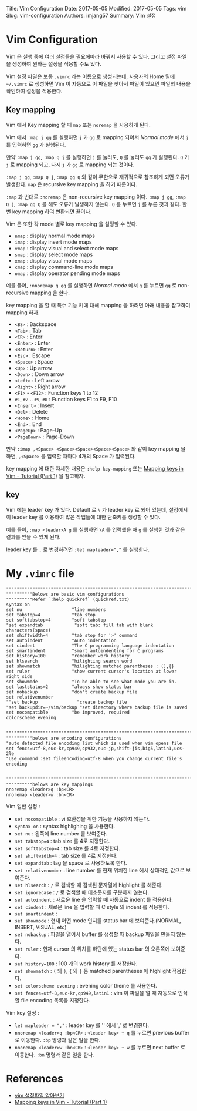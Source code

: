Title: Vim Configuration
Date: 2017-05-05
Modified: 2017-05-05
Tags: vim
Slug: vim-configuration
Authors: imjang57
Summary: Vim 설정

# Vim Configuration

Vim 은 실행 중에 여러 설정들을 필요에따라 바꿔서 사용할 수 있다. 그리고 설정 파일을 생성하여 원하는 설정을 적용할 수도 있다.

Vim 설정 파일은 보통 `.vimrc` 라는 이름으로 생성되는데, 사용자의 Home 밑에 `~/.vimrc` 로 생성하면 Vim 이 자동으로 이 파일을 찾아서 파일이 있으면 파일의 내용을 확인하여 설정을 적용한다.

## Key mapping

Vim 에서 Key mapping 할 때 `map` 또는 `noremap` 을 사용하게 된다.

Vim 에서 `:map j gg` 를 실행하면 `j` 가 `gg` 로 mapping 되어서 _Normal mode_ 에서 `j` 를 입력하면 `gg` 가 실행된다.

만약 `:map j gg`, `:map Q j` 를 실행하면 `j` 를 눌러도, `Q` 를 눌러도 `gg` 가 실행된다. `Q` 가 `j` 로 mapping 되고, 다시 `j` 가 `gg` 로 mapping 되는 것이다.

`:map j gg`, `:map Q j`, `:map gg Q` 와 같이 무한으로 재귀적으로 참조하게 되면 오류가 발생한다. `map` 은 recursive key mapping 을 하기 때문이다.

`:map` 과 반대로 `:noremap` 은 non-recursive key mapping 이다. `:map j gg`, `:map Q j`, `:map gg Q` 를 해도 오류가 발생하지 않는다. `Q` 를 누르면 `j` 를 누른 것과 같다. 한 번 key mapping 하여 변환되면 끝이다.

Vim 은 또한 각 mode 별로 key mapping 을 설정할 수 있다.

- `nmap` : display normal mode maps
- `imap` : display insert mode maps
- `vmap` : display visual and select mode maps
- `smap` : display select mode maps
- `xmap` : display visual mode maps
- `cmap` : display command-line mode maps
- `omap` : display operator pending mode maps

예를 들어, `:nnoremap g gg` 를 실행하면 _Normal mode_ 에서 `g` 를 누르면 `gg` 로 non-recursive mapping 을 한다.

key mapping 을 할 때 특수 기능 키에 대해 mapping 을 하려면 아래 내용을 참고하여 mapping 하자.

- `<BS>` : Backspace
- `<Tab>` : Tab
- `<CR>` : Enter
- `<Enter>` : Enter
- `<Return>` : Enter
- `<Esc>` : Escape
- `<Space>` : Space
- `<Up>` : Up arrow
- `<Down>` : Down arrow
- `<Left>` : Left arrow
- `<Right>` : Right arrow
- `<F1>` - `<F12>` : Function keys 1 to 12
- `#1`, `#2` .. `#9`, `#0` : Function keys F1 to F9, F10
- `<Insert>` : Insert
- `<Del>` : Delete
- `<Home>` : Home
- `<End>` : End
- `<PageUp>` : Page-Up
- `<PageDown>` : Page-Down

만약 `:imap ,<Space> <Space><Space><Space><Space>` 와 같이 key mapping 을 하면, `,<Space>` 를 입력할 때마다 4개의 Space 가 입력된다.

key mapping 에 대한 자세한 내용은 `:help key-mapping` 또는 [Mapping keys in Vim - Tutorial (Part 1)](http://vim.wikia.com/wiki/Mapping_keys_in_Vim_-_Tutorial_%28Part_1%29) 을 참고하자.

## <leader> key

Vim 에는 leader key 가 있다. Default 로 `\` 가 leader key 로 되어 있는데, 설정에서 이 leader key 를 이용하여 많은 작업들에 대한 단축키를 생성할 수 있다.

예를 들어, `:map <leader>A g` 를 실행하면  `\A` 를 입력했을 때 `g` 를 실행한 것과 같은 결과를 얻을 수 있게 된다.

leader key 를 `,` 로 변경하려면 `:let mapleader=","` 를 실행한다.

# My `.vimrc` file

```vim
""""""""""""""""""""""""""""""""""""""""""""""""""""""""""""""""""""""""""""""""
""""""""""Belows are basic vim configurations
""""""""""Refer `:help quickref` (quickref.txt)
syntax on
set nu                   "line numbers
set tabstop=4            "tab stop
set softtabstop=4        "soft tabstop
"set expandtab            "soft tab: fill tab with blank characters(space)
set shiftwidth=4         "tab stop for '>' command
set autoindent           "Auto indentation
set cindent              "The C programming language indentation
set smartindent          "smart autoindenting for C programs
set history=100          "remember work history
set hlsearch             "hilighting search word
set showmatch            "hilighting matched parentheses : (),{}
set ruler                "show current cursor's location at lower right side
set showmode             "To be able to see what mode you are in.
set laststatus=2         "always show status bar
set nobackup             "don't create backup file
set relativenumber
""set backup               "create backup file
"set backupdir=~/vim/backup "set directory where backup file is saved
set nocompatible         "be improved, required
colorscheme evening


""""""""""""""""""""""""""""""""""""""""""""""""""""""""""""""""""""""""""""""""
""""""""""belows are encoding configurations
"auto detected file encoding list which is used when vim opens file
set fencs=utf-8,euc-kr,cp949,cp932,euc-jp,shift-jis,big5,latin1,ucs-2le
"Use command :set fileencoding=utf-8 when you change current file's encoding


""""""""""""""""""""""""""""""""""""""""""""""""""""""""""""""""""""""""""""""""
""""""""""belows are key mappings
nnoremap <leader>q :bp<CR>
nnoremap <leader>w :bn<CR>
```

Vim 일반 설정 :

- `set nocompatible` : vi 호환성을 위한 기능을 사용하지 않는다.
- `syntax on` : syntax highlighing 을 사용한다.
- `set nu` : 왼쪽에 line number 를 보여준다.
- `set tabstop=4` : tab size 를 4로 지정한다.
- `set softtabstop=4` : tab size 를 4로 지정한다.
- `set shiftwidth=4` : tab size 를 4로 지정한다.
- `set expandtab` : tag 을 space 로 사용하도록 한다.
- `set relativenumber` : line number 를 현재 위치한 line 에서 상대적인 값으로 보여준다.
- `set hlsearch` : `/` 로 검색할 때 검색된 문자열에 highlight 를 해준다.
- `set ignorecase` : `/` 로 검색할 때 대소문자를 구분하지 않는다.
- `set autoindent` : 새로운 line 을 입력할 때 자동으로 indent 를 적용한다.
- `set cindent` : 새로운 line 을 입력할 때 C style 의 indent 를 적용한다.
- `set smartindent` : 
- `set showmode` : 현재 어떤 mode 인지를 status bar 에 보여준다.(NORMAL, INSERT, VISUAL, etc)
- `set nobackup` : 파일을 열어서 buffer 를 생성할 때 backup 파일을 만들지 않는다.
- `set ruler` : 현재 cursor 의 위치를 하단에 있는 status bar 의 오른쪽에 보여준다.
- `set history=100` : 100 개의 work history 를 저장한다.
- `set showmatch` : `(` 와 `)`, `{` 와 `}` 등 matched parentheses 에 hlghlight 적용한다.
- `set colorscheme evening` : evening color theme 를 사용한다.
- `set fences=utf-8,euc-kr,cp949,latin1` : vim 이 파일을 열 때 자동으로 인식할 file encoding 목록을 지정한다.

Vim key 설정 :

- `let mapleader = ","` : leader key 를 '\' 에서 ',' 로 변경한다.
- `nnoremap <leader>q :bp<CR>` : `<leader key> + q` 를 누르면 previous buffer 로 이동한다. `:bp` 명령과 같은 일을 한다.
- `nnoremap <leader>w :bn<CR>` : `<leader key> + w` 를 누르면 next buffer 로 이동한다. `:bn` 명령과 같은 일을 한다.

# References

- [vim 설정파일 알아보기](http://jaeheeship.github.io/console/2013/11/15/vimrc-configuration.html)
- [Mapping keys in Vim - Tutorial (Part 1)](http://vim.wikia.com/wiki/Mapping_keys_in_Vim_-_Tutorial_%28Part_1%29)
